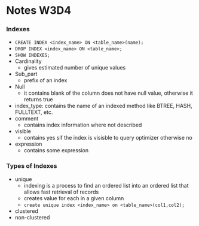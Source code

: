 # Notes W3D4

### Indexes

- `CREATE INDEX <index_name> ON <table_name>(name);`
- `DROP INDEX <index_name> ON <table_name>;`
- `SHOW INDEXES;`
- Cardinality 
    - gives estimated number of unique values
- Sub_part
    - prefix of an index
- Null
    - it contains blank of the column does not have null value, otherwise it returns true
- index_type: contains the name of an indexed method like BTREE, HASH, FULLTEXT, etc.
- comment
    - contains index information where not described
- visible
    - contains yes sif the index is visisble to query optimizer otherwise no
-  expression
    - contains some expression

### Types of Indexes

- unique
    - indexing is a process to find an ordered list into an ordered list that allows fast retrieval of records
    - creates value for each in a given column
    - `create unique index <index_name> on <table_name>(col1,col2);`
- clustered
- non-clustered